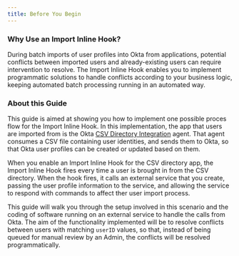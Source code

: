 ```yaml
---
title: Before You Begin
---
```


### Why Use an Import Inline Hook?

During batch imports of user profiles into Okta from applications, potential conflicts between imported users and already-existing users can require intervention to resolve. The Import Inline Hook enables you to implement programmatic solutions to handle conflicts according to your business logic, keeping automated batch processing running in an automated way.

### About this Guide

This guide is aimed at showing you how to implement one possible proces flow for the Import Inline Hook. In this implementation, the app that users are imported from is the Okta [CSV Directory Integration](https://help.okta.com/en/prod/Content/Topics/Directory/directory-integrations-csv.htm) agent. That agent consumes a CSV file containing user identities, and sends them to Okta, so that Okta user profiles can be created or updated based on them.

When you enable an Import Inline Hook for the CSV directory app, the Import Inline Hook fires every time a user is brought in from the CSV directory. When the hook fires, it calls an external service that you create, passing the user profile information to the service, and allowing the service to respond with commands to affect ther user import process.

This guide will walk you through the setup involved in this scenario and the coding of software running on an external service to handle the calls from Okta. The aim of the functionality implemented will be to resolve conflicts between users with matching `userID` values, so that, instead of being queued for manual review by an Admin, the conflicts will be resolved programmatically.

<StackSelector snippet="platformdescription"/>

<NextSectionLink/>

